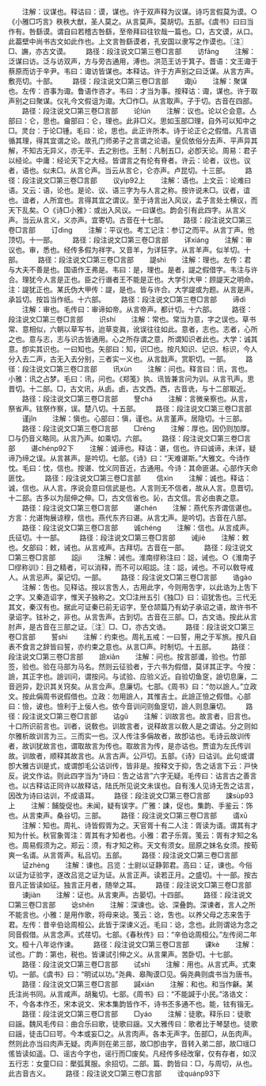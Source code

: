 <!-- { "loadSidebar": true } -->
　　注解：议谋也。释诂曰：谟，谋也。许于双声释为议谋。诗巧言假莫为谟。○《小雅□巧言》秩秩大猷，圣人莫之。从言莫声。莫胡切。五部。《虞书》曰曰当作有。咎繇谟。谓自曰若稽古咎繇，至帝拜曰往钦哉一篇也。□，古文谟，从口。此葢壁中尚书古文如此作也。上文言咎繇谟者，孔安国以隶写之作谟也。〖注〗□、譕，亦古文谟。
　　路径：段注说文□第三卷□言部
　　访fǎnɡ
　　注解：泛谋曰访。泛与访双声，方与旁古通用，溥也。洪范王访于箕子。晋语：文王诹于蔡原而访于辛尹。韦曰：诹访皆谋也。本释诂。许于方声别之曰泛谋。从言方声。敷亮切。十部。
　　路径：段注说文□第三卷□言部
　　诹jū
　　注解：聚谋也。左传：咨事为诹。鲁语作咨才。韦曰：才当为事。按释诂：诹，谋也。许于取声别之曰聚谋。仪礼今文假诅为诹。大□作□。从言取声。子于切。古音在四部。
　　路径：段注说文□第三卷□言部
　　论lún
　　注解：议也。论以仑会意。亼部曰：仑，思也。龠部曰：仑，理也。此非□义。思如玉部□理，自外可以知中之□。灵台：于论□锺。毛曰：论，思也。此正许所本。诗于论正仑之假借。凡言语循其理，得其宜谓之论。故孔门师弟子之言谓之论语。皇侃依俗分去声、平声异其解，不知古无异义，亦无平、去之别也。王制：凡制五□，必卽天论。周易：君子以经论。中庸：经论天下之大经。皆谓言之有伦有脊者。许云：论者，议也。议者，语也。似未□。从言仑声。当云从言仑，仑亦声。卢昆切。十三部。
　　路径：段注说文□第三卷□言部
　　议yìp92上
　　注解：语也。上文云：论难曰语。又云：语，论也。是论、议、语三字为与人言之称。按许说未□。议者，谊也。谊者，人所宜也。言得其宜之谓议。至于诗言出入风议，孟子言处士横议，而天下乱矣。○《诗□小雅》：或出入风议。一曰谋也。韵会引有此四字。从言义声。当云从言义，义亦声。宜寄切。古音在十七部。
　　路径：段注说文□第三卷□言部
　　订dìnɡ
　　注解：平议也。考工记注：参订之而平。从言丁声。他顶切。十一部。
　　路径：段注说文□第三卷□言部
　　详xiánɡ
　　注解：审议也。审，悉也。经传多假为祥字。又音羊，为详狂字。从言羊声。似羊切。十部。
　　路径：段注说文□第三卷□言部
　　諟shì
　　注解：理也。左传：君与大夫不善是也。国语作王弗是。韦曰：是，理也。是者，諟之假借字。韦注与许合。理犹今人言是正也。臣之行谮者王不能是正也。大学引大甲：顾諟天之明命。注：諟犹正也。某氏伪大甲传：諟，是也。皆与许合。大学諟或为题。从言是声。承旨切。按旨当作纸。十六部。
　　路径：段注说文□第三卷□言部
　　谛dì
　　注解：审也。毛传曰：审谛如帝。从言帝声。都计切。十六部。
　　路径：段注说文□第三卷□言部
　　识shí
　　注解：常也。常当为意，字之误也。草书常、意相似，六朝以草写书，迨草变眞，讹误往往如此。意者，志也。志者，心所之也。意与志，志与识古皆通用。心之所存谓之意，所谓知识者此也。大学：诚其意。卽实其识也。一曰知也。矢部曰：知，识□也。按凡知识、记识、标识，今人分入去二声，古无入去分别，三者实一义也。从言戠声。赏职切。一部。
　　路径：段注说文□第三卷□言部
　　讯xùn
　　注解：问也。释言曰：讯，言也。小雅：讯之占梦。毛曰：讯，问也。《郑笺》执、讯皆兼言问为训。从言卂声。思晋切。十二部。□，古文讯，从卥。卥，古文西。西，古音诜，与十二部冣近。
　　路径：段注说文□第三卷□言部
　　詧chá
　　注解：言微亲察也。从言，祭省声。铉祭作察，误。楚八切。十五部。
　　路径：段注说文□第三卷□言部
　　谨jǐn
　　注解：愼也。心部曰：愼，谨也。从言堇声。居隐切。十三部。
　　路径：段注说文□第三卷□言部
　　□rénɡ
　　注解：厚也。因仍则加厚。□与仍音义略同。从言乃声。如乘切。六部。
　　路径：段注说文□第三卷□言部
　　谌chénp92下
　　注解：诚谛也。释诂：谌，信也。许曰诚谛，未详，疑谛乃缔之误。从言甚声。是吟切。七部。《诗》曰：“天难谌斯。”大雅文。今诗作忱。毛曰：忱，信也。按谌、忱义同音近，古通用。今诗：其命匪谌。心部作天命匪忱。
　　路径：段注说文□第三卷□言部
　　信xìn
　　注解：诚也。释诂：诚，信也。从人言。序说会意曰信武是也。人言则无不信者，故从人言。息晋切。十二部。古多以为屈伸之伸。□，古文信省也。訫，古文信。言必由衷之意。
　　路径：段注说文□第三卷□言部
　　谌chén
　　注解：燕代东齐谓信谌也。方言：允谌恂展谅穆，信也。燕代东齐曰谌。从言冘声。是吟切。古音在八部。
　　路径：段注说文□第三卷□言部
　　诚chénɡ
　　注解：信也。从言成声。氏征切。十一部。
　　路径：段注说文□第三卷□言部
　　诫jiè
　　注解：敕也。攵部曰：敕，诫也。从言戒声。古拜切。古音在一部。
　　路径：段注说文□第三卷□言部
　　誋jì
　　注解：诫也。淮南缪称注曰：誋，诫也。○《淮南子□缪称训》：目之精者，可以消释，而不可以昭誋。注：誋，诫也。不可以敎导戒人。从言忌声。渠记切。一部。
　　路径：段注说文□第三卷□言部
　　诰ɡào
　　注解：吿也。见释诂。按以言吿人，古用此字，今则用吿字，以此诰为上吿下之字。又秦造诏字，惟天子独称之。文□注卅五引《独□》曰：诏犹吿也。三代无其文，秦汉有也。据此可证秦已前无诏字，至仓颉篇乃有幼子承诏之语，故许书不录诏字。铉补之，非也。从言吿声。古到切。古音在三部。□，古文诰。按此从言肘声，是古音在三部之证。〖注〗□、□，亦古文诰。
　　路径：段注说文□第三卷□言部
　　誓shì
　　注解：约束也。周礼五戒：一曰誓，用之于军旅。按凡自表不食言之辞皆曰誓，亦约束之意也。从言□声。时制切。十五部。
　　路径：段注说文□第三卷□言部
　　譣xiǎn
　　注解：问也。按言部谶，验也。竹部签，验也。验在马部为马名。然则云征验者，于六书为假借，莫详其正字。今按：譣，其正字也。譣训问，谓按问。与试验、应验义近。自验切鱼窆，譣切息廉，二音迥异，尟识其关窍矣。从言佥声。息廉切。七部。《周书》曰：“勿以譣人。”立政文。按此偁周书说假借也。立政：勿用譣人，其惟吉士。此譣正憸之假借。心部曰：憸，诐也。憸利于上佞人也。依今音训问则鱼窆切，譣人则息廉切。
　　路径：段注说文□第三卷□言部
　　诂ɡǔ
　　注解：训故言也。故言者，旧言也。十口所识前言也。训者，说敎也。训故言者，说释故言以敎人是之谓诂。分之则如尔雅析故训言为三。三而实一也。汉人传注多偁故者，故卽诂也。毛诗云故训传者，故训犹故言也，谓取故言为传也。取故言为传，是亦诂也。贾谊为左氏传训故。训故者，顺释其故言也。从言古声。公戸切。五部。《诗》曰诂训。此句或谓卽大雅古训是式，或谓卽毛公诂训传，皆非是。按释文于抑，吿之话言下云：戸快反。说文作诂。则此四字当为“诗曰：吿之诂言”六字无疑。毛传曰：诂言古之善言也。以古释诂正同许以故释诂，陆氏所见说文未误也。自有浅人见诗无吿之诂言，因改为诗曰诂训，不成语耳。
　　路径：段注说文□第三卷□言部
　　誎sùp93上
　　注解：餔旋促也。未闻，疑有误字。广雅：誎，促也。集韵、手鉴云：饰也。从言束声。桑谷切。三部。
　　路径：段注说文□第三卷□言部
　　谞xū
　　注解：知也。周礼、诗皆假胥为之。天官胥十有二人注：胥读为谞。谓其有才知为什长。秋官象胥注：胥其有才知者也。小雅：君子乐胥。笺云：胥有才知之名也。周易假须为之。郑云：须，有才知之称。天文有须女。屈原之妹名女须。按荀爽一名谞。从言胥声。私吕切。五部。
　　路径：段注说文□第三卷□言部
　　证zhènɡ
　　注解：谏也。吕览：士尉以证静郭君。高曰：证，谏也。今俗以证为证验字，遂改吕览之证为证。从言正声。读若正月。之盛切。十一部。按古音凡正皆读如征。独言正月者，随举之耳。
　　路径：段注说文□第三卷□言部
　　谏jiàn
　　注解：证也。从言柬声。古晏切。十四部。
　　路径：段注说文□第三卷□言部
　　谂shěn
　　注解：深谏也。谂、深叠韵。深谏者，言人之所不能言也。小雅：是用作歌，将母来谂。笺云：谂，吿也。以养父母之志来吿于君。左传：昔辛伯谂周桓公。此皆于深谏义近。毛曰：谂，念也。此则谓谂为念之同音假借。从言念声。式荏切。七部。《春秋传》曰：“辛伯谂周桓公。”左传闵二年文。桓十八年谂作谏。
　　路径：段注说文□第三卷□言部
　　课kè
　　注解：试也。广韵：第也，税也。皆课试引伸之义。从言果声。苦卧切。十七部。
　　路径：段注说文□第三卷□言部
　　试shì
　　注解：用也。从言式声。式束切。一部。《虞书》曰：“明试以功。”尧典、皋陶谟□见。偁尧典则虞书当为唐书。
　　路径：段注说文□第三卷□言部
　　諴xián
　　注解：和也。和当作龢。某氏注尚书同。从言咸声。胡毚切。七部。《周书》曰：“不能諴于小民。”洛诰文：不，今各本作丕，宋本说文、宋本集韵皆作不，诗书丕多通不也。能，铉有锴无。
　　路径：段注说文□第三卷□言部
　　□yáo
　　注解：徒歌。释乐曰：徒歌曰謡。魏风毛传曰：曲合乐曰歌，徒歌曰謡。又大雅传曰：歌者比于琴瑟也。徒歌曰謡，徒击□曰咢。今本或妄□之。从言肉声。各本无声字。缶部□，从缶肉声。然则此亦当曰肉声无疑。肉声则在弟三部，故□卽由字，音转入弟二部，故□瑶□傜皆读如遥。□、谣古今字也，谣行而□废矣。凡经传多经改窜，仅有存者，如汉五行志：女童□曰：檿弧萁服。余招切。二部。篇、韵皆曰：□，与周切，从也。此古音古义。
　　路径：段注说文□第三卷□言部
　　诠quánp93下
